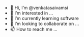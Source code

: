 - 👋 Hi, I’m @venkatasaivamsi
- 👀 I’m interested in ...
- 🌱 I’m currently learning software
- 💞️ I’m looking to collaborate on ...
- 📫 How to reach me ...

<!---
venkatasaivamsi/venkatasaivamsi is a ✨ special ✨ repository because its `README.md` (this file) appears on your GitHub profile.
You can click the Preview link to take a look at your changes.
--->
